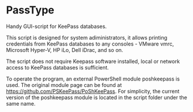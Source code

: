# PassType
Handy GUI-script for KeePass databases.

This script is designed for system adiministrators, it allows printing credentials from KeePass databases to any consoles - VMware vmrc, Microsoft Hyper-V, HP iLo, Dell iDrac, and so on.

The script does not require Keepass software installed, local or network access to KeePass databases is sufficient.

To operate the program, an external PowerShell module poshkeepass is used. The original module page can be found at https://github.com/PSKeePass/PoShKeePass. For simplicity, the current version of the poshkeepass module is located in the script folder under the same name.
